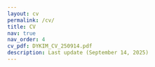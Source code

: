 ```yaml
---
layout: cv
permalink: /cv/
title: CV
nav: true
nav_order: 4
cv_pdf: DYKIM_CV_250914.pdf
description: Last update (September 14, 2025)
---
```

